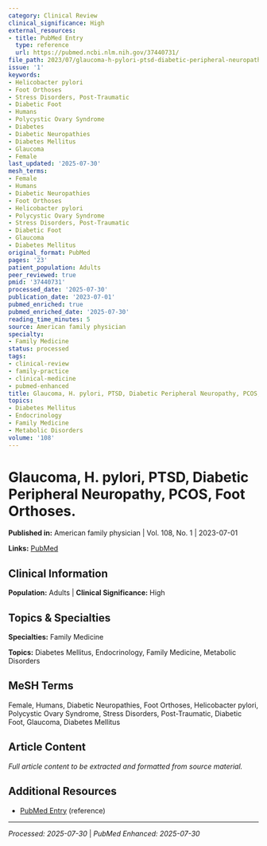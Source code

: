 ```yaml
---
category: Clinical Review
clinical_significance: High
external_resources:
- title: PubMed Entry
  type: reference
  url: https://pubmed.ncbi.nlm.nih.gov/37440731/
file_path: 2023/07/glaucoma-h-pylori-ptsd-diabetic-peripheral-neuropathy-pcos-f.md
issue: '1'
keywords:
- Helicobacter pylori
- Foot Orthoses
- Stress Disorders, Post-Traumatic
- Diabetic Foot
- Humans
- Polycystic Ovary Syndrome
- Diabetes
- Diabetic Neuropathies
- Diabetes Mellitus
- Glaucoma
- Female
last_updated: '2025-07-30'
mesh_terms:
- Female
- Humans
- Diabetic Neuropathies
- Foot Orthoses
- Helicobacter pylori
- Polycystic Ovary Syndrome
- Stress Disorders, Post-Traumatic
- Diabetic Foot
- Glaucoma
- Diabetes Mellitus
original_format: PubMed
pages: '23'
patient_population: Adults
peer_reviewed: true
pmid: '37440731'
processed_date: '2025-07-30'
publication_date: '2023-07-01'
pubmed_enriched: true
pubmed_enriched_date: '2025-07-30'
reading_time_minutes: 5
source: American family physician
specialty:
- Family Medicine
status: processed
tags:
- clinical-review
- family-practice
- clinical-medicine
- pubmed-enhanced
title: Glaucoma, H. pylori, PTSD, Diabetic Peripheral Neuropathy, PCOS, Foot Orthoses.
topics:
- Diabetes Mellitus
- Endocrinology
- Family Medicine
- Metabolic Disorders
volume: '108'
---
```


# Glaucoma, H. pylori, PTSD, Diabetic Peripheral Neuropathy, PCOS, Foot Orthoses.

**Published in:** American family physician | Vol. 108, No. 1 | 2023-07-01

**Links:** [PubMed](https://pubmed.ncbi.nlm.nih.gov/37440731/)

## Clinical Information

**Population:** Adults | **Clinical Significance:** High

## Topics & Specialties

**Specialties:** Family Medicine

**Topics:** Diabetes Mellitus, Endocrinology, Family Medicine, Metabolic Disorders

## MeSH Terms

Female, Humans, Diabetic Neuropathies, Foot Orthoses, Helicobacter pylori, Polycystic Ovary Syndrome, Stress Disorders, Post-Traumatic, Diabetic Foot, Glaucoma, Diabetes Mellitus

## Article Content

*Full article content to be extracted and formatted from source material.*

## Additional Resources

- [PubMed Entry](https://pubmed.ncbi.nlm.nih.gov/37440731/) (reference)

---

*Processed: 2025-07-30* | *PubMed Enhanced: 2025-07-30*
